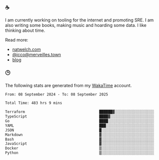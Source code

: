 ### ☕

I am currently working on tooling for the internet and promoting SRE. I am also writing some books, making music and hoarding some data. I like thinking about time.

Read more:

 - [natwelch.com](https://natwelch.com)
 - [@icco@merveilles.town](https://merveilles.town/@icco)
 - [blog](https://writing.natwelch.com)

### 🕒

The following stats are generated from my [WakaTime](https://wakatime.com/@icco) account.

<!--START_SECTION:waka-->

```txt
From: 08 September 2024 - To: 08 September 2025

Total Time: 483 hrs 9 mins

Terraform                                  ██████▓░░░░░░░░░░░░░░░░░░   26.90 %
TypeScript                                 ████▓░░░░░░░░░░░░░░░░░░░░   19.07 %
Go                                         ████░░░░░░░░░░░░░░░░░░░░░   16.27 %
YAML                                       ███░░░░░░░░░░░░░░░░░░░░░░   11.75 %
JSON                                       █░░░░░░░░░░░░░░░░░░░░░░░░   04.11 %
Markdown                                   ▓░░░░░░░░░░░░░░░░░░░░░░░░   02.97 %
Bash                                       ▓░░░░░░░░░░░░░░░░░░░░░░░░   02.88 %
JavaScript                                 ▓░░░░░░░░░░░░░░░░░░░░░░░░   02.05 %
Docker                                     ▒░░░░░░░░░░░░░░░░░░░░░░░░   01.89 %
Python                                     ▒░░░░░░░░░░░░░░░░░░░░░░░░   01.62 %
```

<!--END_SECTION:waka-->
